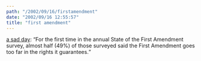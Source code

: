 ```yaml
---
path: "/2002/09/16/firstamendment" 
date: "2002/09/16 12:55:57" 
title: "first amendment" 
---
```

<p><a href="http://www.freedomforum.org/templates/document.asp?documentID=16836">a sad day</a>: <q>For the first time in the annual State of the First Amendment survey, almost half (49%) of those surveyed said the First Amendment goes too far in the rights it guarantees.</q></p>